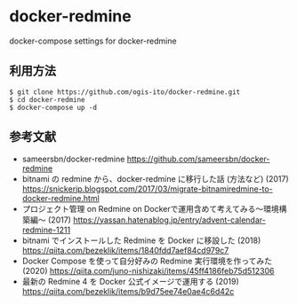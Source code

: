 # docker-redmine
docker-compose settings for docker-redmine

## 利用方法

    $ git clone https://github.com/ogis-ito/docker-redmine.git
    $ cd docker-redmine
    $ docker-compose up -d

## 参考文献

* sameersbn/docker-redmine
  https://github.com/sameersbn/docker-redmine
* bitnami の redmine から、docker-redmine に移行した話 (方法など) (2017)
  https://snickerjp.blogspot.com/2017/03/migrate-bitnamiredmine-to-docker-redmine.html
* プロジェクト管理 on Redmine on Dockerで運用含めて考えてみる～環境構築編～ (2017)
  https://yassan.hatenablog.jp/entry/advent-calendar-redmine-1211
* bitnami でインストールした Redmine を Docker に移設した (2018)
  https://qiita.com/bezeklik/items/1840fdd7aef84cd979c7
* Docker Compose を使って自分好みの Redmine 実行環境を作ってみた (2020)
  https://qiita.com/juno-nishizaki/items/45ff4186feb75d512306
* 最新の Redmine 4 を Docker 公式イメージで運用する (2019)
  https://qiita.com/bezeklik/items/b9d75ee74e0ae4c6d42c

